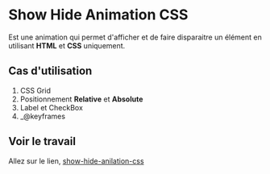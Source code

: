 # Show Hide Animation CSS
Est une animation qui permet d'afficher et de faire disparaitre un élément en utilisant **HTML** et **CSS** uniquement.

## Cas d'utilisation
1. CSS Grid
2. Positionnement **Relative** et **Absolute**
3. Label et CheckBox
4. _@keyframes

## Voir le travail
Allez sur le lien, [show-hide-anilation-css](https://github.com/ekoleleibrahim.github.io/show-hide-animation-css)
